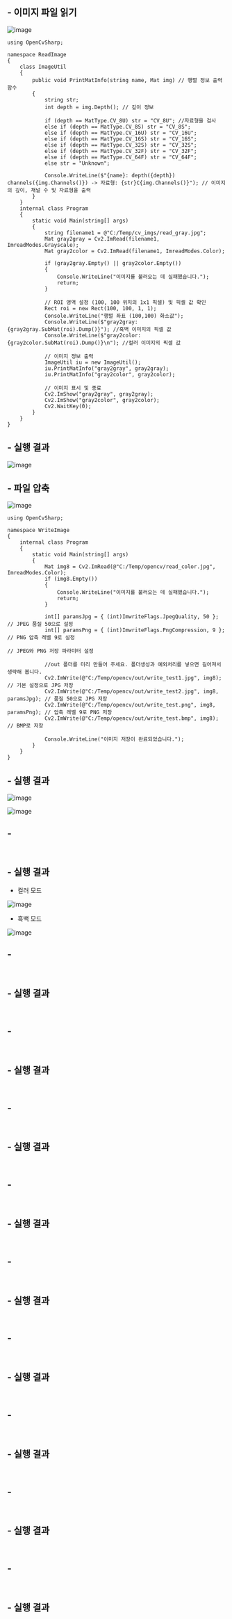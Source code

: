 ## - 이미지 파일 읽기


![image](https://github.com/user-attachments/assets/6a39c533-0df7-4ced-9b5b-6584e1394048)


```
using OpenCvSharp;

namespace ReadImage
{
    class ImageUtil
    {
        public void PrintMatInfo(string name, Mat img) // 행렬 정보 출력 함수
        {
            string str;
            int depth = img.Depth(); // 깊이 정보

            if (depth == MatType.CV_8U) str = "CV_8U"; //자료형을 검사
            else if (depth == MatType.CV_8S) str = "CV_8S";
            else if (depth == MatType.CV_16U) str = "CV_16U";
            else if (depth == MatType.CV_16S) str = "CV_16S";
            else if (depth == MatType.CV_32S) str = "CV_32S";
            else if (depth == MatType.CV_32F) str = "CV_32F";
            else if (depth == MatType.CV_64F) str = "CV_64F";
            else str = "Unknown";

            Console.WriteLine($"{name}: depth({depth}) channels({img.Channels()}) -> 자료형: {str}C{img.Channels()}"); // 이미지의 깊이, 채널 수 및 자료형을 출력
        }
    }
    internal class Program
    {
        static void Main(string[] args)
        {
            string filename1 = @"C:/Temp/cv_imgs/read_gray.jpg";
            Mat gray2gray = Cv2.ImRead(filename1, ImreadModes.Grayscale);
            Mat gray2color = Cv2.ImRead(filename1, ImreadModes.Color);

            if (gray2gray.Empty() || gray2color.Empty())
            {
                Console.WriteLine("이미지를 불러오는 데 실패했습니다.");
                return;
            }

            // ROI 영역 설정 (100, 100 위치의 1x1 픽셀) 및 픽셀 값 확인
            Rect roi = new Rect(100, 100, 1, 1);
            Console.WriteLine("행렬 좌표 (100,100) 화소값");
            Console.WriteLine($"gray2gray: {gray2gray.SubMat(roi).Dump()}"); //흑백 이미지의 픽셀 값
            Console.WriteLine($"gray2color: {gray2color.SubMat(roi).Dump()}\n"); //컬러 이미지의 픽셀 값

            // 이미지 정보 출력
            ImageUtil iu = new ImageUtil();
            iu.PrintMatInfo("gray2gray", gray2gray);
            iu.PrintMatInfo("gray2color", gray2color);

            // 이미지 표시 및 종료
            Cv2.ImShow("gray2gray", gray2gray);
            Cv2.ImShow("gray2color", gray2color);
            Cv2.WaitKey(0);
        }
    }
}
```


## - 실행 결과


![image](https://github.com/user-attachments/assets/e4aff794-6ea5-4a73-a305-15a9b711e17f)



## - 파일 압축

![image](https://github.com/user-attachments/assets/edafcf3c-fa88-480f-9468-bd94df959567)


```
using OpenCvSharp;

namespace WriteImage
{
    internal class Program
    {
        static void Main(string[] args)
        {
            Mat img8 = Cv2.ImRead(@"C:/Temp/opencv/read_color.jpg", ImreadModes.Color);
            if (img8.Empty())
            {
                Console.WriteLine("이미지를 불러오는 데 실패했습니다.");
                return;
            }

            int[] paramsJpg = { (int)ImwriteFlags.JpegQuality, 50 };  // JPEG 품질 50으로 설정
            int[] paramsPng = { (int)ImwriteFlags.PngCompression, 9 };  // PNG 압축 레벨 9로 설정
                                                                        // JPEG와 PNG 저장 파라미터 설정
            
            //out 폴더를 미리 만들어 주세요. 폴더생성과 예외처리를 넣으면 길어져서 생략해 봅니다.
            Cv2.ImWrite(@"C:/Temp/opencv/out/write_test1.jpg", img8); // 기본 설정으로 JPG 저장
            Cv2.ImWrite(@"C:/Temp/opencv/out/write_test2.jpg", img8, paramsJpg); // 품질 50으로 JPG 저장
            Cv2.ImWrite(@"C:/Temp/opencv/out/write_test.png", img8, paramsPng); // 압축 레벨 9로 PNG 저장
            Cv2.ImWrite(@"C:/Temp/opencv/out/write_test.bmp", img8); // BMP로 저장

            Console.WriteLine("이미지 저장이 완료되었습니다.");
        }
    }
}

```


## - 실행 결과


![image](https://github.com/user-attachments/assets/cc7b1964-7f0e-4de4-939b-b86daab310e6)

![image](https://github.com/user-attachments/assets/9501a7e6-3db9-4d2e-a9ff-dae5b52169c8)


## - 


```


```


## - 실행 결과

- 컬러 모드

![image](https://github.com/user-attachments/assets/aed2c563-acda-4208-bd7f-3ea12bfb6a48)


- 흑백 모드

![image](https://github.com/user-attachments/assets/83733233-28d4-4d1a-b5bd-041424480333)


## - 


```


```


## - 실행 결과


```


```


## - 


```


```


## - 실행 결과


```


```


## - 


```


```


## - 실행 결과


```


```


## - 


```


```


## - 실행 결과


```


```


## - 


```


```


## - 실행 결과


```


```


## - 


```


```


## - 실행 결과


```


```


## - 


```


```


## - 실행 결과


```


```


## - 


```


```


## - 실행 결과


```


```


## - 


```


```


## - 실행 결과


```


```



